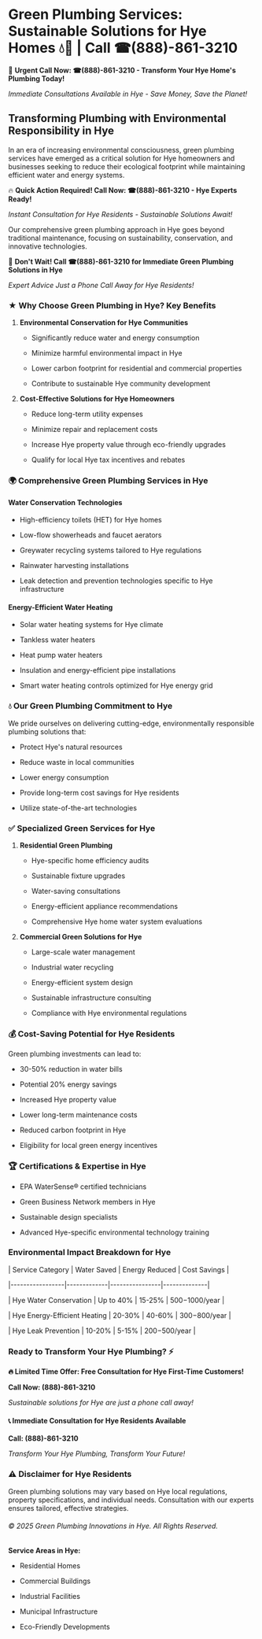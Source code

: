 # Green Plumbing Services: Sustainable Solutions for Hye Homes 💧🌿 | Call ☎(888)-861-3210

🚨 **Urgent Call Now: ☎(888)-861-3210 - Transform Your Hye Home's Plumbing Today!**
*Immediate Consultations Available in Hye - Save Money, Save the Planet!*

## Transforming Plumbing with Environmental Responsibility in Hye

In an era of increasing environmental consciousness, green plumbing services have emerged as a critical solution for Hye homeowners and businesses seeking to reduce their ecological footprint while maintaining efficient water and energy systems. 

🔥 **Quick Action Required! Call Now: ☎(888)-861-3210 - Hye Experts Ready!**
*Instant Consultation for Hye Residents - Sustainable Solutions Await!*

Our comprehensive green plumbing approach in Hye goes beyond traditional maintenance, focusing on sustainability, conservation, and innovative technologies.

🚨 **Don't Wait! Call ☎(888)-861-3210 for Immediate Green Plumbing Solutions in Hye**
*Expert Advice Just a Phone Call Away for Hye Residents!*

### ★ Why Choose Green Plumbing in Hye? Key Benefits

1. **Environmental Conservation for Hye Communities** 
   - Significantly reduce water and energy consumption
   - Minimize harmful environmental impact in Hye
   - Lower carbon footprint for residential and commercial properties
   - Contribute to sustainable Hye community development

2. **Cost-Effective Solutions for Hye Homeowners** 
   - Reduce long-term utility expenses
   - Minimize repair and replacement costs
   - Increase Hye property value through eco-friendly upgrades
   - Qualify for local Hye tax incentives and rebates

### 🌍 Comprehensive Green Plumbing Services in Hye

#### Water Conservation Technologies
- High-efficiency toilets (HET) for Hye homes
- Low-flow showerheads and faucet aerators
- Greywater recycling systems tailored to Hye regulations
- Rainwater harvesting installations
- Leak detection and prevention technologies specific to Hye infrastructure

#### Energy-Efficient Water Heating
- Solar water heating systems for Hye climate
- Tankless water heaters
- Heat pump water heaters
- Insulation and energy-efficient pipe installations
- Smart water heating controls optimized for Hye energy grid

### 💧 Our Green Plumbing Commitment to Hye

We pride ourselves on delivering cutting-edge, environmentally responsible plumbing solutions that:
- Protect Hye's natural resources
- Reduce waste in local communities
- Lower energy consumption
- Provide long-term cost savings for Hye residents
- Utilize state-of-the-art technologies

### ✅ Specialized Green Services for Hye

1. **Residential Green Plumbing**
   - Hye-specific home efficiency audits
   - Sustainable fixture upgrades
   - Water-saving consultations
   - Energy-efficient appliance recommendations
   - Comprehensive Hye home water system evaluations

2. **Commercial Green Solutions for Hye**
   - Large-scale water management
   - Industrial water recycling
   - Energy-efficient system design
   - Sustainable infrastructure consulting
   - Compliance with Hye environmental regulations

### 💰 Cost-Saving Potential for Hye Residents

Green plumbing investments can lead to:
- 30-50% reduction in water bills
- Potential 20% energy savings
- Increased Hye property value
- Lower long-term maintenance costs
- Reduced carbon footprint in Hye
- Eligibility for local green energy incentives

### 🏆 Certifications & Expertise in Hye

- EPA WaterSense® certified technicians
- Green Business Network members in Hye
- Sustainable design specialists
- Advanced Hye-specific environmental technology training

### Environmental Impact Breakdown for Hye

| Service Category | Water Saved | Energy Reduced | Cost Savings |
|-----------------|-------------|----------------|--------------|
| Hye Water Conservation | Up to 40% | 15-25% | $500-$1000/year |
| Hye Energy-Efficient Heating | 20-30% | 40-60% | $300-$800/year |
| Hye Leak Prevention | 10-20% | 5-15% | $200-$500/year |

### Ready to Transform Your Hye Plumbing? ⚡

**🔥 Limited Time Offer: Free Consultation for Hye First-Time Customers!**

**Call Now: (888)-861-3210**
*Sustainable solutions for Hye are just a phone call away!*

#### 📞 Immediate Consultation for Hye Residents Available

**Call: (888)-861-3210**
*Transform Your Hye Plumbing, Transform Your Future!*

### ⚠️ Disclaimer for Hye Residents

Green plumbing solutions may vary based on Hye local regulations, property specifications, and individual needs. Consultation with our experts ensures tailored, effective strategies.

###### © 2025 Green Plumbing Innovations in Hye. All Rights Reserved.

**Service Areas in Hye:** 
- Residential Homes
- Commercial Buildings
- Industrial Facilities
- Municipal Infrastructure
- Eco-Friendly Developments